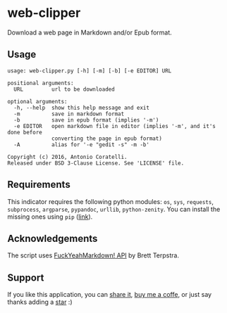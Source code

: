 # web-clipper

Download a web page in Markdown and/or Epub format.

## Usage

```
usage: web-clipper.py [-h] [-m] [-b] [-e EDITOR] URL

positional arguments:
  URL         url to be downloaded

optional arguments:
  -h, --help  show this help message and exit
  -m          save in markdown format
  -b          save in epub format (implies '-m')
  -e EDITOR   open markdown file in editor (implies '-m', and it's done before
              converting the page in epub format)
  -A          alias for '-e "gedit -s" -m -b'

Copyright (c) 2016, Antonio Coratelli.
Released under BSD 3-Clause License. See 'LICENSE' file.
```

## Requirements

This indicator requires the following python modules: `os`, `sys`, `requests`,
`subprocess`, `argparse`, `pypandoc`, `urllib`, `python-zenity`.
You can install the missing ones using `pip` ([link][pip]).

## Acknowledgements

The script uses [FuckYeahMarkdown! API][fym] by Brett Terpstra.

## Support

If you like this application, you can [share it][support_share],
[buy me a coffe][support_paypal], or just say thanks adding a
[star][support_star] :)


[fym]: http://fuckyeahmarkdown.com/
[pip]: https://wiki.python.org/moin/CheeseShopTutorial#Installing_Distributions

[support_share]:  https://www.addtoany.com/share/#url=github.com/antoniocoratelli/web-clipper
[support_star]:   https://github.com/antoniocoratelli/web-clipper/stargazers
[support_paypal]: https://paypal.me/antoniocoratelli
